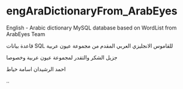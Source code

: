 # engAraDictionaryFrom_ArabEyes
English - Arabic dictionary MySQL database based on WordList from ArabEyes Team 


قاعدة بيانات SQL للقاموس الانجليزي العربي  المقدم من مجموعة عيون عربية

جزيل الشكر والتقدر لمجموعة عيون عربية وخصوصا

احمد الرشيدان
اسامة خياط

..
